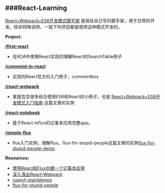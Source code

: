 ###React-Learning
-----------------------------

[React+Webpack+ES6开发模式脚手架](https://www.npmjs.com/package/generator-reactpack)
是我给自己写的脚手架，用于日常的开发。除非特殊说明，一般下列项目都是使用这种模式开发的。

**Project:**

**[/first-react](https://github.com/zhangmengxue/React-Learning/tree/master/first-react)**

  - 在KOA中使用React实现的理解React的SearchTable例子

**[/comment-in-react](https://github.com/zhangmengxue/React-Learning/tree/master/comment-in-react)**

  - 实现的React官方的入门例子，commentbox

**[/react-webpack](https://github.com/zhangmengxue/React-Learning/tree/master/react-webpack)**

  - 里面包含很多结合使用ES6和React的小例子。也是 [React+Webpack+ES6开发模式入门指南](http://www.cnblogs.com/skylar/p/React-Webpack-ES6.html) 这篇文章的实例

**[/react-notebook](https://github.com/zhangmengxue/React-Learning/tree/master/react-notebook)**

  - 基于React reflux的记事本应用完整app。

**[/simple-flux](https://github.com/zhangmengxue/React-Learning/tree/master/simple-flux)**

  - flux入门实例，理解flux。flux-for-stupid-people这篇文章的实例[flux-for-stupid-people-demo](https://github.com/ruanyf/flux-for-stupid-people-demo)

**Resources:**

- [使用React和Flux创建一个记事本应用](http://zhuanlan.zhihu.com/FrontendMagazine/19934725)
- [深入浅出React-Webpack](http://www.infoq.com/cn/articles/react-and-webpack)
- [ruanyf-reactdemos](https://github.com/ruanyf/react-demos)
- [flux-for-stupid-people](http://blog.andrewray.me/flux-for-stupid-people/)

